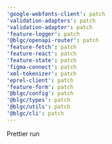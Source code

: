 ```yaml
---
'google-webfonts-client': patch
'validation-adapters': patch
'validation-adapter': patch
'feature-logger': patch
'@blgc/openapi-router': patch
'feature-fetch': patch
'feature-react': patch
'feature-state': patch
'figma-connect': patch
'xml-tokenizer': patch
'eprel-client': patch
'feature-form': patch
'@blgc/config': patch
'@blgc/types': patch
'@blgc/utils': patch
'@blgc/cli': patch
---
```


Prettier run
